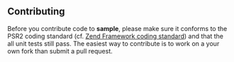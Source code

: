 Contributing
-------------

Before you contribute code to **sample**, please make sure it conforms to the PSR2 coding standard (cf.
[Zend Framework coding standard](https://github.com/zendframework/zend-coding-standard)) and that the all unit tests still pass. The easiest way to contribute is to work on a your own fork than submit a pull request.

